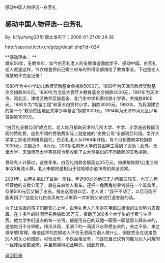 感动中国人物评选--白芳礼
## 感动中国人物评选--白芳礼

By: *billyzhang2010* 原文发布于：*2006-01-21 09:34:38*

 

[http&#58;//special.icctv.cn/gdzg/detail.php?id=024](http&#58;//special.icctv.cn/gdzg/detail.php?id=024)

 

**感动理由：
**   
蹬车56年，支教18年，如今白芳礼老人的支教事迹激励学子、感动中国。白芳礼老人就是这样，节衣缩食把自己蹬三轮车的所得全部捐给了教育事业。下边是老人捐献的不完全记录：

   
1988年为中小学幼儿教师奖励基金会捐款5000元，1989年为天津市教师奖励基金会捐款800元，1990年为沧县大官厅乡教育基金会捐款2000元，1991年为天津市、河北区、津南区教师奖励基金、北门东中学和黄纬路小学等，共捐款8100元。1992年为“希望工程”和家乡白贾村小学，捐款3000元。1993年，为我国建立的第一个“救助贫困地区失学少年基金”捐款1000元。1994年为天津市河北区少年宫捐款1000元。

   
“白芳礼支教公司”成立后，老人每月都向天津的几所大学、中学、小学送去数额可观的赞助费，这些所谓的赞助费实际上就是他的“支教公司”全部税后利润。南开大学学工部老师刘唯真回忆，白芳礼老人从1996年开始，每个月都要向学校捐款1000元，总额近3．4万元，200多名南开大学的贫困学生得到了资助；此外，天津大学、天津师范大学等高校也都收到了白大爷捐出的不同数额的支教捐款。

   
曾经有人计算过，这些年来，白芳礼捐款金额高达35万元。如果按每蹬1公里三轮车收5角钱计算，老人奉献的是相当于绕地球赤道18周的奔波劳累。

   
2001年，白芳礼捐出了最后一笔钱。年近90岁的他已无力再蹬三轮车，也无力再经营他的支教公司了，就在车站给人看车，还把一角两角的零钱装在一个饭盒里，存够500元后又捐了出去。捐出这笔钱以后，老人说：“我干不动了，以后可能不能再捐了!”这是女儿白金凤有生以来第一次听到父亲说打退堂鼓的话。

   
为了让贫困的孩子们能安心上学，白芳礼老人几乎是在用超过极限的生命努力支撑着。在十多年的时间里先后捐款35万元，资助了300多个大学生的学费与生活费。他为学生们送去的每一分钱，都是用自己的双腿一脚高一脚低那么踩出来的，是他每日不分早晚，栉风沐雨，用淌下的一滴滴汗水积攒出来的，来之不易，来之艰辛!照常理，像他这样的古稀老人不仅无须再为别人做什么，倒是完全应该接受别人的关心和照顾。可他没有，不仅丝毫没有，而是把自己仅有的能为别人闪耀的一截残烛全部点燃，并且燃烧得如此明亮，如此辉煌。

[返回目录](index.html)
